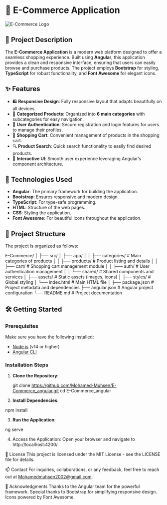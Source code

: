 # 🛒 E-Commerce Application

![E-Commerce Logo](https://github.com/user-attachments/assets/93c38a35-ba6c-4316-b23f-61c4e7e3b5c4)

## 📜 Project Description
The **E-Commerce Application** is a modern web platform designed to offer a seamless shopping experience. Built using **Angular**, this application provides a clean and responsive interface, ensuring that users can easily browse and purchase products. The project employs **Bootstrap** for styling, **TypeScript** for robust functionality, and **Font Awesome** for elegant icons.

## ✨ Features
- 🛍️ **Responsive Design**: Fully responsive layout that adapts beautifully on all devices.
- 📂 **Categorized Products**: Organized into **6 main categories** with subcategories for easy navigation.
- 🔐 **User Authentication**: Secure registration and login features for users to manage their profiles.
- 🛒 **Shopping Cart**: Convenient management of products in the shopping cart.
- 🔍 **Product Search**: Quick search functionality to easily find desired products.
- 🎨 **Interactive UI**: Smooth user experience leveraging Angular’s component architecture.

## 🚀 Technologies Used
- **Angular**: The primary framework for building the application.
- **Bootstrap**: Ensures responsive and modern design.
- **TypeScript**: For type-safe programming.
- **HTML**: Structure of the web pages.
- **CSS**: Styling the application.
- **Font Awesome**: For beautiful icons throughout the application.

## 📁 Project Structure

The project is organized as follows:

E-Commerce/ │ ├── src/ │ ├── app/ │ │ ├── categories/ # Main categories of products │ │ ├── products/ # Product listing and details │ │ ├── cart/ # Shopping cart management module │ │ ├── auth/ # User authentication management │ │ └── shared/ # Shared components and services │ ├── assets/ # Static assets (images, icons) │ ├── styles/ # Global styling │ └── index.html # Main HTML file │ ├── package.json # Project metadata and dependencies ├── angular.json # Angular project configuration └── README.md # Project documentation


## 🛠️ Getting Started

### Prerequisites
Make sure you have the following installed:
- [Node.js](https://nodejs.org/) (v14 or higher)
- [Angular CLI](https://angular.io/cli)

### Installation Steps
1. **Clone the Repository**:

   git clone https://github.com/Mohamed-Muhsen/E-Commerce_angular.git
   cd E-Commerce_angular
   
2. **Install Dependencies**:

  npm install

3. **Run the Application**:
   
  ng serve

4. Access the Application: Open your browser and navigate to http://localhost:4200/.


📄 License
This project is licensed under the MIT License - see the LICENSE file for details.

📫 Contact
For inquiries, collaborations, or any feedback, feel free to reach out at Mohamedmuhsen2002@gmail.com.

🙌 Acknowledgments
Thanks to the Angular team for the powerful framework.
Special thanks to Bootstrap for simplifying responsive design.
Icons powered by Font Awesome.
